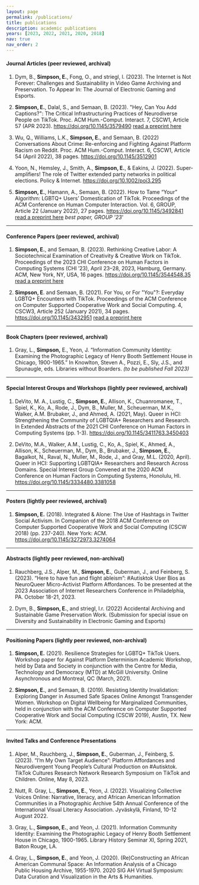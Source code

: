```yaml
---
layout: page
permalink: /publications/
title: publications
description: academic publications
years: [2023, 2022, 2021, 2020, 2018]
nav: true
nav_order: 2
---
```


<!-- _pages/publications.md -->
#### Journal Articles (peer reviewed, archival)
01. Dym, B., **Simpson, E.**, Fong, O., and striegl, l. (2023). The Internet is Not Forever: Challenges and Sustainability in Video Game Archiving and Preservation. To Appear In: The Journal of Electronic Gaming and Esports.

02. **Simpson, E.**, Dalal, S., and Semaan, B. (2023). "Hey, Can You Add Captions?": The Critical Infrastructuring Practices of Neurodiverse People on TikTok. Proc. ACM Hum.-Comput. Interact. 7, CSCW1, Article 57 (APR 2023). https://doi.org/10.1145/3579490 [read a preprint here](/assets/pdf/CSCW23Captions.pdf)

03. Wu, Q., Williams, L.K., **Simpson, E.**, and Semaan, B. (2022) Conversations About Crime: Re-enforcing and Fighting Against Platform Racism on Reddit. Proc. ACM Hum.-Comput. Interact. 6, CSCW1, Article 54 (April 2022), 38 pages. https://doi.org/10.1145/3512901

04. Yoon, N., Hemsley, J., Smith, A., **Simpson, E.**, & Eakins, J. (2022). Super‐amplifiers! The role of Twitter extended party networks in political elections. Policy & Internet. https://doi.org/10.1002/poi3.295

05. **Simpson, E.**, Hamann, A., Semaan, B. (2022). How to Tame “Your” Algorithm: LGBTQ+ Users’ Domestication of TikTok. Proceedings of the ACM Conference on Human Computer Interaction. Vol. 6, GROUP, Article 22 (January 2022), 27 pages. https://doi.org/10.1145/3492841 [read a preprint here](/assets/pdf/GroupTikTokDomestication.pdf)
*best paper, GROUP '23*'

- - -

#### Conference Papers (peer reviewed, archival)
01. **Simpson, E.**, and Semaan, B. (2023). Rethinking Creative Labor: A Sociotechnical Examination of Creativity & Creative Work on TikTok. Proceedings of the 2023 CHI Conference on Human Factors in Computing Systems (CHI ’23), April 23–28, 2023, Hamburg, Germany. ACM, New York, NY, USA, 16 pages. https://doi.org/10.1145/3544548.35 [read a preprint here](/assets/pdf/rethinkingcreativelabor.pdf)

02. **Simpson, E**. and Semaan, B. (2021). For You, or For "You"?: Everyday LGBTQ+ Encounters with TikTok. Proceedings of the ACM Conference on Computer Supported Cooperative Work and Social Computing. 4, CSCW3, Article 252 (January 2021), 34 pages. https://doi.org/10.1145/3432951 [read a preprint here](/assets/pdf/CSCW20TikTok.pdf)


- - -

#### Book Chapters (peer reviewed, archival)
01. Gray, L., **Simpson,** E., Yeon, J. “Information Community Identity: Examining the Photographic Legacy of Henry Booth Settlement House in Chicago, 1900-1965.” In Knowlton, Steven A., Pozzi, E., Sly, J.S., and Spunaugle, eds. Libraries without Boarders.  *(to be published Fall 2023)*

- - -

#### Special Interest Groups and Workshops (lightly peer reviewed, archival)
01. DeVito, M. A., Lustig, C., **Simpson, E.**, Allison, K., Chuanromanee, T., Spiel, K., Ko, A., Rode, J., Dym, B., Muller, M., Scheuerman, M.K., Walker, A.M. Brubaker, J., and Ahmed, A. (2021, May). Queer in HCI: Strengthening the Community of LGBTQIA+ Researchers and Research. In Extended Abstracts of the 2021 CHI Conference on Human Factors in Computing Systems (pp. 1-3). https://doi.org/10.1145/3411763.3450403

02. DeVito, M.A., Walker, A.M., Lustig, C., Ko, A., Spiel, K., Ahmed, A., Allison, K., Scheuerman, M., Dym, B., Brubaker, J., **Simpson, E.**, Bagalkot, N., Raval, N., Muller, M., Rode, J., and Gray, M.L. (2020, April). Queer in HCI: Supporting LGBTQIA+ Researchers and Research Across Domains. Special Interest Group Convened at the 2020 ACM Conference on Human Factors in Computing Systems, Honolulu, HI.   https://doi.org/10.1145/3334480.3381058

- - -

#### Posters (lightly peer reviewed, archival)
01. **Simpson, E.** (2018). Integrated & Alone: The Use of Hashtags in Twitter Social Activism. In Companion of the 2018 ACM Conference on Computer Supported Cooperative Work and Social Computing (CSCW 2018) (pp. 237-240). New York: ACM. https://doi.org/10.1145/3272973.3274064

- - -

#### Abstracts (lightly peer reviewed, non-archival)
01. Rauchberg, J.S., Alper, M., **Simpson, E.**, Guberman, J., and Feinberg, S. (2023). “Here to have fun and flight ableism”: #Autisktok User Bios as NeuroQueer Micro-Activist Platform Affordances. To be presented at the 2023 Association of Internet Researchers Conference in Philadelphia, PA.  October 18-21, 2023.

02. Dym, B., **Simpson, E.**, and striegl, l.r. (2022) Accidental Archiving and Sustainable Game Preservation Work. (Submission for special issue on Diversity and Sustainability in Electronic Gaming and Esports)

- - -

#### Positioning Papers (lightly peer reviewed, non-archival)
01. **Simpson, E.** (2021). Resilience Strategies for LGBTQ+ TikTok Users. Workshop paper for Against Platform Determinism Academic Workshop, held by Data and Society in conjunction with the Centre for Media, Technology and Democracy (MTD) at McGill University. Online Asynchronous and Montreal, QC (March, 2021).

02. **Simpson, E.**, and Semaan, B. (2019). Resisting Identity Invalidation: Exploring Danger in Assumed Safe Spaces Online Amongst Transgender Women. Workshop on Digital Wellbeing for Marginalized Communities, held in conjunction with the ACM Conference on Computer Supported Cooperative Work and Social Computing (CSCW 2019), Austin, TX. New York: ACM.

- - -

#### Invited Talks and Conference Presentations
01. Alper, M., Rauchberg, J., **Simpson, E.**, Guberman, J., Feinberg, S. (2023). “I’m My Own Target Audience”: Platform Affordances and Neurodivergent Young People’s Cultural Production on #Autisktok. TikTok Cultures Research Network Research Symposium on TikTok and Children. Online, May 8, 2023.

02. Nutt, R. Gray, L., **Simpson, E.**, Yeon, J. (2022). Visualizing Collective Voices Online: Narrative, literacy, and African American Information Communities in a Photographic Archive 54th Annual Conference of the International Visual Literacy Association. Jyväskylä, Finland, 10-12 August 2022.

03. Gray, L., **Simpson, E.**, and Yeon, J. (2021). Information Community Identity: Examining the Photographic Legacy of Henry Booth Settlement House in Chicago, 1900-1965. Library History Seminar XI, Spring 2021, Baton Rouge, LA.

04. Gray, L., **Simpson, E.**, and Yeon, J. (2020). (Re)Constructing an African American Communal Space: An Information Analysis of a Chicago Public Housing Archive, 1955-1970. 2020 SIG AH Virtual Symposium: Data Curation and Visualization in the Arts & Humanities.
